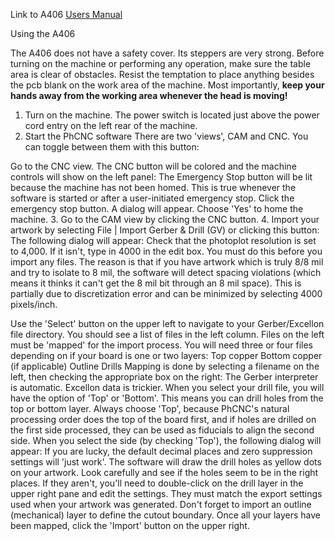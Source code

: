 Link to A406 [Users Manual](http://www.accuratecnc.com/PhCNC_download_files/PhCNC%20User's%20Manual%20EN.pdf)

Using the A406

The A406 does not have a safety cover. Its steppers are very strong. Before turning on the machine or performing any operation, make sure the table area is clear of obstacles. Resist the temptation to place anything besides the pcb blank on the work area of the machine. Most importantly, **keep your hands away from the working area whenever the head is moving!**

1. Turn on the machine. The power switch is located just above the power cord entry on the left rear of the machine.
2. Start the PhCNC software
There are two 'views', CAM and CNC. You can toggle between them with this button:
<start>
Go to the CNC view. The CNC button will be colored and the machine controls will show on the left panel:
<cnc>
The Emergency Stop button will be lit because the machine has not been homed. This is true whenever the software is started or after a user-initiated emergency stop. Click the emergency stop button. A dialog will appear. Choose 'Yes' to home the machine.
3. Go to the CAM view by clicking the CNC button.
4. Import your artwork by selecting File | Import Gerber & Drill (GV) or clicking this button:
<import-btn>
The following dialog will appear:
<import>
Check that the photoplot resolution is set to 4,000. If it isn't, type in 4000 in the edit box. You must do this before you import any files. The reason is that if you have artwork which is truly 8/8 mil and try to isolate to 8 mil, the software will detect spacing violations (which means it thinks it can't get the 8 mil bit through an 8 mil space). This is partially due to discretization error and can be minimized by selecting 4000 pixels/inch.

Use the 'Select' button on the upper left to navigate to your Gerber/Excellon file directory.
You should see a list of files in the left column.
Files on the left must be 'mapped' for the import process. You will need three or four files depending on if your board is one or two layers:
Top copper 
Bottom copper (if applicable)
Outline
Drills
Mapping is done by selecting a filename on the left, then checking the appropriate box on the right:
<mapping>
The Gerber interpreter is automatic. Excellon data is trickier. When you select your drill file, you will have the option of 'Top' or 'Bottom'. This means you can drill holes from the top or bottom layer. Always choose 'Top', because PhCNC's natural processing order does the top of the board first, and
if holes are drilled on the first side processed, they can be used as fiducials to align the second side.
When you select the side (by checking 'Top'), the following dialog will appear:
<excellon>
If you are lucky, the default decimal places and zero suppression settings will 'just work'.
The software will draw the drill holes as yellow dots on your artwork. Look carefully and see if the holes seem to be in the right places. If they aren't, you'll need to double-click on the drill layer in the upper right pane and edit the settings. They must match the export settings used when your artwork was generated.
Don't forget to import an outline (mechanical) layer to define the cutout boundary.
Once all your layers have been mapped, click the 'Import' button on the upper right.

